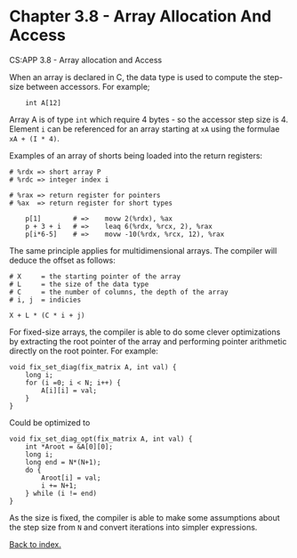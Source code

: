 # Chapter 3.8 - Array Allocation And Access

CS:APP 3.8 - Array allocation and Access

When an array is declared in C, the data type is used to compute the step-size between accessors. For example;

```
	int A[12] 
```

Array A is of type ``int`` which require 4 bytes - so the accessor step size is 4. Element ``i`` can be referenced for an array starting at ``xA`` using the formulae ```xA + (I * 4)```.

Examples of an array of shorts being loaded into the return registers:

```
# %rdx => short array P
# %rdc => integer index i

# %rax => return register for pointers
# %ax  => return register for short types

	p[1]		# => 	movw 2(%rdx), %ax 
	p + 3 + i	# =>	leaq 6(%rdx, %rcx, 2), %rax
	p[i*6-5]	# =>	movw -10(%rdx, %rcx, 12), %rax 
```

The same principle applies for multidimensional arrays. The compiler will deduce the offset as follows: 
```
# X     = the starting pointer of the array
# L     = the size of the data type
# C     = the number of columns, the depth of the array
# i, j  = indicies

X + L * (C * i + j)
```


For fixed-size arrays, the compiler is able to do some clever optimizations by extracting the root pointer of the array and performing pointer arithmetic directly on the root pointer. 
For example:

```
void fix_set_diag(fix_matrix A, int val) {
	long i;
	for (i =0; i < N; i++) {
		A[i][i] = val;
	}
}
```

Could be optimized to

```
void fix_set_diag_opt(fix_matrix A, int val) {
    int *Aroot = &A[0][0];
    long i;
    long end = N*(N+1);
    do {
        Aroot[i] = val;
        i += N+1; 
    } while (i != end)
}
```

As the size is fixed, the compiler is able to make some assumptions about the step size from ```N``` and convert iterations into simpler expressions.
















[Back to index.](./README.md)
